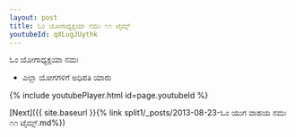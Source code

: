 ```yaml
---
layout: post
title: ಓಂ ಯೋಗಾಧ್ಯಕ್ಷಯಾ ನಮಃ ೧೧ ಟೈಮ್ಸ್
youtubeId: qXLugJUythk
---
```

 
 
 ಓಂ ಯೋಗಾಧ್ಯಕ್ಷಯಾ ನಮಃ  
 
 -  ಎಲ್ಲಾ ಯೋಗಗಳಿಗೆ ಅಧಿಪತಿ ಯಾರು 
 
  
 
  
 
 
 
 
 
 


{% include youtubePlayer.html id=page.youtubeId %}
 
[Next]({{ site.baseurl }}{% link  split1/_posts/2013-08-23-ಓಂ ಯುಗ ವಾಹಯ ನಮಃ ೧೧ ಟೈಮ್ಸ್.md%})
 
